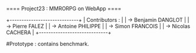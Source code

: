 ==== Project23 : MMRORPG on WebApp ====

+-----------------------------+
|	Contributors :            |
|		-> Benjamin DANGLOT   |
|		-> Pierre FALEZ       |
|		-> Antoine PHILIPPE   |
|		-> Simon FRANCOIS     |
|		-> Nicolas CACHERA    |
+-----------------------------+

#Prototype : contains benchmark.